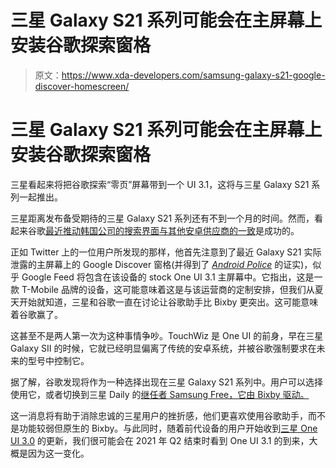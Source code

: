 # 三星 Galaxy S21 系列可能会在主屏幕上安装谷歌探索窗格

> 原文：<https://www.xda-developers.com/samsung-galaxy-s21-google-discover-homescreen/>

# 三星 Galaxy S21 系列可能会在主屏幕上安装谷歌探索窗格

三星看起来将把谷歌探索“零页”屏幕带到一个 UI 3.1，这将与三星 Galaxy S21 系列一起推出。

三星距离发布备受期待的三星 Galaxy S21 系列还有不到一个月的时间。然而，看起来谷歌[最近推动韩国公司的搜索界面与其他安卓供应商的一致](https://www.xda-developers.com/google-reportedly-in-talks-for-deeper-search-integration-on-samsung-galaxy-smartphones/)是成功的。

正如 Twitter 上的一位用户所发现的那样，他首先注意到了最近 Galaxy S21 实际泄露的主屏幕上的 Google Discover 窗格(并得到了 [*Android Police*](https://www.androidpolice.com/2020/12/14/the-galaxy-s21-could-finally-get-google-discover-on-the-homescreen/) 的证实)，似乎 Google Feed 将包含在该设备的 stock One UI 3.1 主屏幕中。它指出，这是一款 T-Mobile 品牌的设备，这可能意味着这是与该运营商的定制安排，但我们从夏天开始就知道，三星和谷歌一直在讨论让谷歌助手比 Bixby 更突出。这可能意味着谷歌赢了。

这甚至不是两人第一次为这种事情争吵。TouchWiz 是 One UI 的前身，早在三星 Galaxy SII 的时候，它就已经明显偏离了传统的安卓系统，并被谷歌强制要求在未来的型号中控制它。

据了解，谷歌发现将作为一种选择出现在三星 Galaxy S21 系列中。用户可以选择使用它，或者切换到三星 Daily 的[继任者 Samsung Free，它由 Bixby 驱动。](https://www.xda-developers.com/samsung-daily-feed-is-now-samsung-free/)

这一消息将有助于消除忠诚的三星用户的挫折感，他们更喜欢使用谷歌助手，而不是功能较弱但原生的 Bixby。与此同时，随着前代设备的用户开始收到[三星 One UI 3.0](https://www.xda-developers.com/samsung-galaxy-note-20-ultra-one-ui-3-0-update-rollout-begins-us/) 的更新，我们很可能会在 2021 年 Q2 结束时看到 One UI 3.1 的到来，大概是因为这一变化。
